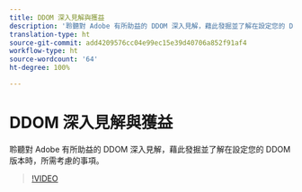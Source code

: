 ```yaml
---
title: DDOM 深入見解與獲益
description: '聆聽對 Adobe 有所助益的 DDOM 深入見解，藉此發掘並了解在設定您的 DDOM 版本時，所需考慮的事項。 '
translation-type: ht
source-git-commit: add4209576cc04e99ec15e39d40706a852f91af4
workflow-type: ht
source-wordcount: '64'
ht-degree: 100%

---
```



# DDOM 深入見解與獲益

聆聽對 Adobe 有所助益的 DDOM 深入見解，藉此發掘並了解在設定您的 DDOM 版本時，所需考慮的事項。

>[!VIDEO](https://video.tv.adobe.com/v/41693)
